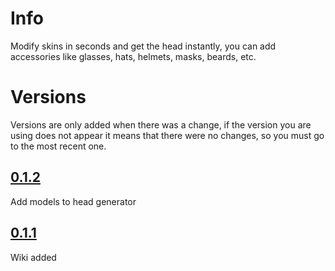 # Info

Modify skins in seconds and get the head instantly, you can add accessories like glasses, hats, helmets, masks, beards, etc.

# Versions
Versions are only added when there was a change, if the version you are using does not appear it means that there were no changes, so you must go to the most recent one.

## [0.1.2](./0.1.2_head_generator.md)
Add models to head generator

## [0.1.1](./0.1.1_head_generator.md)
Wiki added